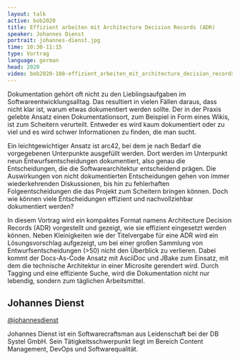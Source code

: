 ```yaml
---
layout: talk
active: bob2020
title: Effizient arbeiten mit Architecture Decision Records (ADR)
speaker: Johannes Dienst
portrait: johannes-dienst.jpg
time: 10:30-11:15
type: Vortrag
language: german
head: 2020
video: bob2020-108-effizient_arbeiten_mit_architecture_decision_records_adr
---
```


Dokumentation gehört oft nicht zu den Lieblingsaufgaben im
Softwareentwicklungsalltag. Das resultiert in vielen Fällen daraus,
dass nicht klar ist, warum etwas dokumentiert werden sollte. Der in
der Praxis gelebte Ansatz einen Dokumentationsort, zum Beispiel in
Form eines Wikis, ist zum Scheitern verurteilt. Entweder es wird kaum
dokumentiert oder zu viel und es wird schwer Informationen zu finden,
die man sucht.

Ein leichtgewichtiger Ansatz ist arc42, bei dem je nach Bedarf die
vorgegebenen Unterpunkte ausgefüllt werden. Dort werden im Unterpunkt
neun Entwurfsentscheidungen dokumentiert, also genau die
Entscheidungen, die die Softwarearchitektur entscheidend prägen. Die
Auswirkungen von nicht dokumentierten Entscheidungen gehen von immer
wiederkehrenden Diskussionen, bis hin zu fehlerhaften
Folgeentscheidungen die das Projekt zum Scheitern bringen können. Doch
wie können viele Entscheidungen effizient und nachvollziehbar
dokumentiert werden?

In diesem Vortrag wird ein kompaktes Format namens Architecture
Decision Records (ADR) vorgestellt und gezeigt, wie sie effizient
eingesetzt werden können. Neben Kleinigkeiten wie der Titelvergabe für
eine ADR wird ein Lösungsvorschlag aufgezeigt, um bei einer großen
Sammlung von Entwurfsentscheidungen (>50) nicht den Überblick zu
verlieren. Dabei kommt der Docs-As-Code Ansatz mit AsciiDoc und JBake
zum Einsatz, mit dem die technische Architektur in einer Microsite
gerendert wird. Durch Tagging und eine effiziente Suche, wird die
Dokumentation nicht nur lebendig, sondern zum täglichen Arbeitsmittel.

## Johannes Dienst

[@johannesdienst](http://www.twitter.com/johannesdienst)

Johannes Dienst ist ein Softwarecraftsman aus Leidenschaft bei der DB
Systel GmbH. Sein Tätigkeitsschwerpunkt liegt im Bereich Content
Management, DevOps und Softwarequalität.
